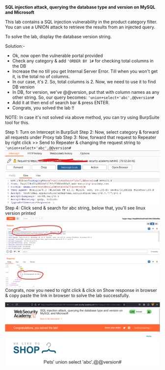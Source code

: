 **SQL injection attack, querying the database type and version on MySQL and Microsoft**

This lab contains a SQL injection vulnerability in the product category filter. You can use a UNION attack to retrieve the results from an injected query.

To solve the lab, display the database version string. 

Solution:-

* Ok, now open the vulnerable portal provided
* Check any category & add ```'ORDER BY 1#``` for checking total columns in the DB
* Increase the no till you get Internal Server Error. Till when you won't get it, is the total no of columns.
* In our case, it's 2. So, total columns is 2. Now, we need to use it to find DB version  
* In DB, for version, we've @@version, put that with column names as any other string. So, our query becomes: ```'union+select+'abc',@@version#```
* Add it at then end of search bar & press ENTER.
* Congrats, you solved the lab !!

NOTE: In case it's not solved via above method, you can try using BurpSuite tool for this.

Step 1: Turn on Intercept in BurpSuit
Step 2: Now, select category & forward all requests under Proxy tab
Step 3: Now, forward that request to Repeater by right click >> Send to Repeater & changing the request string to ```'union+select+'abc',@@version#```
![img_4.png](../images/img_4.png)
Step 4: Click send & search for abc string, below that, you'll see linux version printed
![img_5.png](../images/img_5.png)
Congrats, now you need to right click & click on Show response in browser & copy paste the link in browser to solve the lab successfully.  

![img_6.png](../images/img_6.png)
